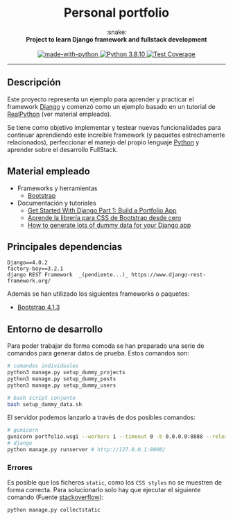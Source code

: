 <!-- markdownlint-disable MD033 -->
<h1 align="center">Personal portfolio</h1>

<div align="center">
  :snake:
</div>
<div align="center">
  <strong>Project to learn Django framework and fullstack development</strong>
</div>
<br />

<div align="center">
  <!-- Made with Python -->
  <a href="https://www.python.org/">
    <img src="https://img.shields.io/badge/Made%20with-Python-1f425f.svg"
      alt="made-with-python" />
  </a>
  <!-- Python version -->
  <a href="https://www.python.org/downloads/release/python-3810/">
    <img src="https://img.shields.io/badge/python-3.8.10-blue.svg"
      alt="Python 3.8.10" />
  </a>
  <!-- Test Coverage --> <!--TODO-->
  <a href="https://codecov.io/github/diego-gv/django-personal-portfolio">
    <img src="https://img.shields.io/codecov/c/github/diego-gv/django-personal-portfolio/master.svg"
      alt="Test Coverage" />
  </a>
</div>

<hr>

## Descripción

Este proyecto representa un ejemplo para aprender y practicar el framework [Django](https://www.djangoproject.com/) y comenzó como un ejemplo basado en un tutorial de [RealPython](https://realpython.com/) (ver material empleado).

Se tiene como objetivo implementar y testear nuevas funcionalidades para continuar aprendiendo este increíble framework (y paquetes estrechamente relacionados), perfeccionar el manejo del propio lenguaje [Python](https://www.python.org/downloads/) y aprender sobre el desarrollo FullStack.

## Material empleado

- Frameworks y herramientas
  - [Bootstrap](https://getbootstrap.com/)
- Documentación y tutoriales
  - [Get Started With Django Part 1: Build a Portfolio App](https://realpython.com/get-started-with-django-1/)
  - [Aprende la librería para CSS de Bootstrap desde cero](https://codingpotions.com/bootstrap)
  - [How to generate lots of dummy data for your Django app](https://mattsegal.dev/django-factoryboy-dummy-data.html)

## Principales dependencias

```text
Django==4.0.2
factory-boy==3.2.1
django REST Framework  _(pendiente...)_ https://www.django-rest-framework.org/
```

Además se han utilizado los siguientes frameworks o paquetes:

- [Bootstrap 4.1.3](https://getbootstrap.com/)

## Entorno de desarrollo

Para poder trabajar de forma comoda se han preparado una serie de comandos para generar datos de prueba. Estos comandos son:

```sh
# comandos individuales
python3 manage.py setup_dummy_projects
python3 manage.py setup_dummy_posts
python3 manage.py setup_dummy_users

# bash script conjunto
bash setup_dummy_data.sh
```

El servidor podemos lanzarlo a través de dos posibles comandos:

```sh
# gunicorn
gunicorn portfolio.wsgi --workers 1 --timeout 0 -b 0.0.0.0:8888 --reload # http://localhost:8888/
# django
python manage.py runserver # http://127.0.0.1:8000/
```

### Errores

Es posible que los ficheros `static`, como los `CSS styles` no se muestren de forma correcta. Para solucionarlo solo hay que ejecutar el siguiente comando (Fuente [stackoverflow](https://stackoverflow.com/questions/4420378/why-does-my-django-admin-site-not-have-styles-css-loading/10047615#10047615)):

```sh
python manage.py collectstatic
```
